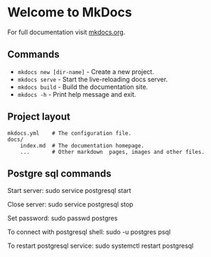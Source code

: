 # Welcome to MkDocs

For full documentation visit [mkdocs.org](https://www.mkdocs.org).

## Commands

* `mkdocs new [dir-name]` - Create a new project.
* `mkdocs serve` - Start the live-reloading docs server.
* `mkdocs build` - Build the documentation site.
* `mkdocs -h` - Print help message and exit.

## Project layout

    mkdocs.yml    # The configuration file.
    docs/
        index.md  # The documentation homepage.
        ...       # Other markdown  pages, images and other files.

## Postgre sql commands
Start server:
    sudo service postgresql start

Close server:
    sudo service postgresql stop

Set password:
    sudo passwd postgres

To connect with postgresql shell:
    sudo -u postgres psql

To restart postgresql service:
    sudo systemctl restart postgresql